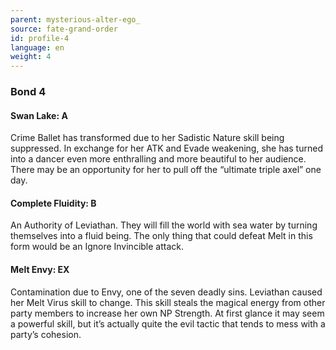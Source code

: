 ```yaml
---
parent: mysterious-alter-ego_
source: fate-grand-order
id: profile-4
language: en
weight: 4
---
```


### Bond 4

#### Swan Lake: A

Crime Ballet has transformed due to her Sadistic Nature skill being suppressed. In exchange for her ATK and Evade weakening, she has turned into a dancer even more enthralling and more beautiful to her audience.
There may be an opportunity for her to pull off the “ultimate triple axel” one day.

#### Complete Fluidity: B

An Authority of Leviathan. They will fill the world with sea water by turning themselves into a fluid being. The only thing that could defeat Melt in this form would be an Ignore Invincible attack.

#### Melt Envy: EX

Contamination due to Envy, one of the seven deadly sins. Leviathan caused her Melt Virus skill to change. This skill steals the magical energy from other party members to increase her own NP Strength. At first glance it may seem a powerful skill, but it’s actually quite the evil tactic that tends to mess with a party’s cohesion.

